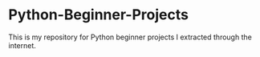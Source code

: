 # Python-Beginner-Projects
This is my repository for Python beginner projects I extracted through the internet.
